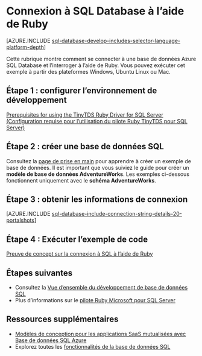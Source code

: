 <properties
	pageTitle="Se connecter à une base de données SQL à l’aide de Ruby | Microsoft Azure"
	description="Offre un exemple de code Ruby que vous pouvez exécuter pour vous connecter à la base de données SQL Azure."
	services="sql-database"
	documentationCenter=""
	authors="ajlam"
	manager="jhubbard"
	editor=""/>


<tags
	ms.service="sql-database"
	ms.workload="drivers"
	ms.tgt_pltfrm="na"
	ms.devlang="ruby"
	ms.topic="article"
	ms.date="09/16/2016"
	ms.author="andrela"/>


# Connexion à SQL Database à l’aide de Ruby 

[AZURE.INCLUDE [sql-database-develop-includes-selector-language-platform-depth](../../includes/sql-database-develop-includes-selector-language-platform-depth.md)]

Cette rubrique montre comment se connecter à une base de données Azure SQL Database et l’interroger à l’aide de Ruby. Vous pouvez exécuter cet exemple à partir des plateformes Windows, Ubuntu Linux ou Mac.

## Étape 1 : configurer l’environnement de développement

[Prerequisites for using the TinyTDS Ruby Driver for SQL Server (Configuration requise pour l’utilisation du pilote Ruby TinyTDS pour SQL Server)](https://msdn.microsoft.com/library/mt711041.aspx)

## Étape 2 : créer une base de données SQL

Consultez la [page de prise en main](sql-database-get-started.md) pour apprendre à créer un exemple de base de données. Il est important que vous suiviez le guide pour créer un **modèle de base de données AdventureWorks**. Les exemples ci-dessous fonctionnent uniquement avec le **schéma AdventureWorks**.

## Étape 3 : obtenir les informations de connexion

[AZURE.INCLUDE [sql-database-include-connection-string-details-20-portalshots](../../includes/sql-database-include-connection-string-details-20-portalshots.md)]

## Étape 4 : Exécuter l’exemple de code

[Preuve de concept sur la connexion à SQL à l’aide de Ruby](http://msdn.microsoft.com/library/mt715797.aspx)

## Étapes suivantes

* Consultez la [Vue d’ensemble du développement de base de données SQL](sql-database-develop-overview.md)
* Plus d’informations sur le [pilote Ruby Microsoft pour SQL Server](https://msdn.microsoft.com/library/mt691981.aspx)

## Ressources supplémentaires 

* [Modèles de conception pour les applications SaaS mutualisées avec Base de données SQL Azure](sql-database-design-patterns-multi-tenancy-saas-applications.md)
* Explorez toutes les [fonctionnalités de la base de données SQL](https://azure.microsoft.com/services/sql-database/)

<!---HONumber=AcomDC_0921_2016-->